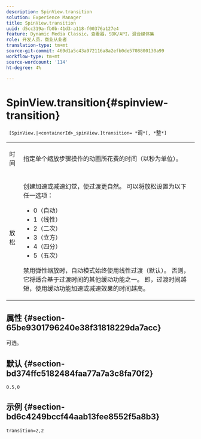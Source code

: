 ```yaml
---
description: SpinView.transition
solution: Experience Manager
title: SpinView.transition
uuid: d5cc319a-fb0b-41d3-a118-f00376a127e4
feature: Dynamic Media Classic，查看器，SDK/API，混合媒体集
role: 开发人员，商业从业者
translation-type: tm+mt
source-git-commit: 469d1a5c43a972116a8a2efb0de5708800130a99
workflow-type: tm+mt
source-wordcount: '114'
ht-degree: 4%

---
```



# SpinView.transition{#spinview-transition}

` [SpinView.|<containerId>_spinView.]transition= *`调`*[, *`整`*]`

<table id="table_5B8094216AE94DC59671E06DB941A366"> 
 <tbody> 
  <tr> 
   <td colname="col1"> <p> <span class="codeph"><span class="varname"> 时间</span></span> </p> </td> 
   <td colname="col2"> <p> 指定单个缩放步骤操作的动画所花费的时间（以秒为单位）。 </p> </td> 
  </tr> 
  <tr> 
   <td colname="col1"> <p> <span class="codeph"><span class="varname"> 放松</span></span> </p> </td> 
   <td colname="col2"> <p> 创建加速或减速幻觉，使过渡更自然。 可以将放松设置为以下任一选项： </p> <p> 
     <ul id="ul_7B9694978D96449AB986AED1CF7F649D"> 
      <li id="li_904CEC8AD5834139A5585EE70ACE9C80">0（自动） </li> 
      <li id="li_471D4CD39C10415497B1714B0AD961B9"> 1（线性） </li> 
      <li id="li_7A0F9F1186604E75BAA19626A844236A"> 2（二次） </li> 
      <li id="li_B8D4C40D795642AB835925582B707158"> 3（立方） </li> 
      <li id="li_2B9F7324BB89455C89C1CAE1BD5BBB65"> 4（四分） </li> 
      <li id="li_B94A553B6E844247BE88ECA0A8CEB811"> 5（五次） </li> 
     </ul> </p> <p>禁用弹性缩放时，自动模式始终使用线性过渡（默认）。 否则，它将适合基于过渡时间的其他缓动功能之一。 即，过渡时间越短，使用缓动功能加速或减速效果的时间越高。 </p> </td> 
  </tr> 
 </tbody> 
</table>

## 属性 {#section-65be9301796240e38f31818229da7acc}

可选。

## 默认 {#section-bd374ffc5182484faa77a7a3c8fa70f2}

`0.5,0`

## 示例 {#section-bd6c4249bccf44aab13fee8552f5a8b3}

`transition=2,2`
